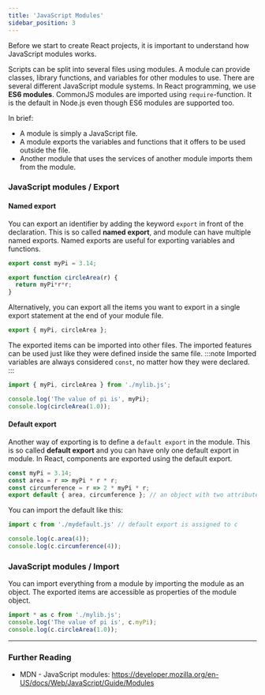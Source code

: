 ```yaml
---
title: 'JavaScript Modules'
sidebar_position: 3
---
```

Before we start to create React projects, it is important to understand how JavaScript modules works.

Scripts can be split into several files using modules. A module can provide classes, library functions, and variables for other modules to use. There are several different JavaScript module systems. In React programming, we use **ES6 modules**. CommonJS modules are imported using `require`-function. It is the default in Node.js even though ES6 modules are supported too. 

In brief:
  - A module is simply a JavaScript file.
  - A module exports the variables and functions that it offers to be used outside the file.
  - Another module that uses the services of another module imports them from the module.

### JavaScript modules / Export

#### Named export
You can export an identifier by adding the keyword `export` in front of the declaration. This is so called **named export**, and module can have multiple named exports. Named exports are useful for exporting variables and functions. 
```js
export const myPi = 3.14;

export function circleArea(r) {
  return myPi*r*r;
}
```
Alternatively, you can export all the items you want to export in a single export statement at the end of your module file.
```js
export { myPi, circleArea };
```
The exported items can be imported into other files. The imported features can be used just like they were defined inside the same file.
:::note 
Imported variables are always considered `const`, no matter how they were declared.
:::
```js
import { myPi, circleArea } from './mylib.js';

console.log('The value of pi is', myPi);
console.log(circleArea(1.0));
```
#### Default export
Another way of exporting is to define a `default export` in the module. This is so called **default export** and you can have only one default export in module. In React, components are exported using the default export.
```js
const myPi = 3.14;
const area = r => myPi * r * r;
const circumference = r => 2 * myPi * r;
export default { area, circumference }; // an object with two attributes
```
You can import the default like this: 
```js
import c from './mydefault.js' // default export is assigned to c

console.log(c.area(4));
console.log(c.circumference(4));
```
### JavaScript modules / Import
You can import everything from a module by importing the module as an object. The exported items are accessible as properties of the module object.
```js
import * as c from './mylib.js';
console.log('The value of pi is', c.myPi);
console.log(c.circleArea(1.0));
```
---
### Further Reading
- MDN - JavaScript modules: https://developer.mozilla.org/en-US/docs/Web/JavaScript/Guide/Modules

